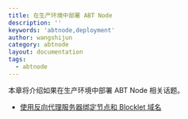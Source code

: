 ```yaml
---
title: 在生产环境中部署 ABT Node
description: ''
keywords: 'abtnode,deployment'
author: wangshijun
category: abtnode
layout: documentation
tags:
  - abtnode
---
```


本章将介绍如果在生产环境中部署 ABT Node 相关话题。

- [使用反向代理服务器绑定节点和 Blocklet 域名](./bebind-reverse-proxy)
